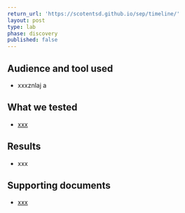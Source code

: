 ```yaml
---
return_url: 'https://scotentsd.github.io/sep/timeline/'
layout: post
type: lab
phase: discovery
published: false
---
```

## Audience and tool used
- xxxznlaj a

## What we tested
- [xxx](https://news.bbc.co.uk) 

## Results
- xxx

## Supporting documents
- [xxx](/sep/files/file.pdf)
